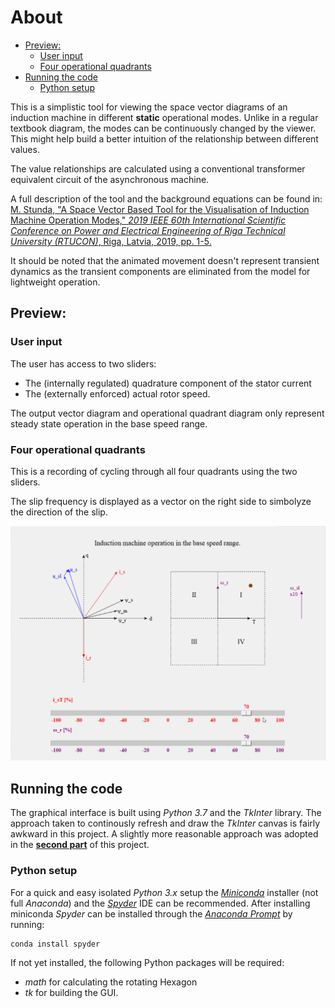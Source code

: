 About
======
<!-- TOC -->

- [Preview:](#preview)
    - [User input](#user-input)
    - [Four operational quadrants](#four-operational-quadrants)
- [Running the code](#running-the-code)
    - [Python setup](#python-setup)

<!-- /TOC -->

This is a simplistic tool for viewing the space vector diagrams of an induction machine in different __static__ operational modes. Unlike in a regular textbook diagram, the modes can be continuously changed by the viewer. This might help build a better intuition of the relationship between different values.

The value relationships are calculated using a conventional transformer equivalent circuit of the asynchronous machine.

A full description of the tool and the background equations can be found in:
[M. Stunda, "A Space Vector Based Tool for the Visualisation of Induction Machine Operation Modes," _2019 IEEE 60th International Scientific Conference on Power and Electrical Engineering of Riga Technical University (RTUCON)_, Riga, Latvia, 2019, pp. 1-5.][link.ieee]

It should be noted that the animated movement doesn't represent transient dynamics as the transient components are eliminated from the model for lightweight operation.

## Preview:

### User input
The user has access to two sliders:
- The (internally regulated) quadrature component of the stator current
- The (externally enforced) actual rotor speed.

The output vector diagram and operational quadrant diagram only represent steady state operation in the base speed range.

### Four operational quadrants
This is a recording of cycling through all four quadrants using the two sliders.

The slip frequency is displayed as a vector on the right side to simbolyze the direction of the slip.

![Full range operation preview][gif.complete]



## Running the code
The graphical interface is built using _Python 3.7_ and the _TkInter_ library.
The approach taken to continously refresh and draw the _TkInter_ canvas is fairly awkward in this project. A slightly more reasonable approach was adopted in the [__second part__][link.type2] of this project.

### Python setup
For a quick and easy isolated _Python 3.x_ setup the [_Miniconda_][link.conda] installer (not full _Anaconda_) and the [_Spyder_][link.spyder] IDE can be recommended. 
After installing miniconda _Spyder_ can be installed through the [_Anaconda Prompt_][link.prompt] by running: 
```
conda install spyder
```

If not yet installed, the following Python packages will be required: 
* _math_ for calculating the rotating Hexagon 
* _tk_ for building the GUI.






[link.ieee]:https://ieeexplore.ieee.org/document/8982320
[gif.complete]:images/Complete_movement.gif
[link.type2]:https://github.com/mstunda/motor-visual-type2-excel
[link.conda]: https://docs.conda.io/en/latest/miniconda.html
[link.spyder]: https://www.spyder-ide.org/
[link.prompt]: https://docs.conda.io/projects/conda/en/4.6.0/_downloads/52a95608c49671267e40c689e0bc00ca/conda-cheatsheet.pdf

